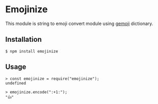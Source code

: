 # Emojinize

This module is string to emoji convert module using [gemoji](https://github.com/github/gemoji) dictionary.

## Installation

```
$ npm install emojinize
```

## Usage

```
> const emojinize = require("emojinize");
undefined

> emojinize.encode(":+1:");
"👍"
```

